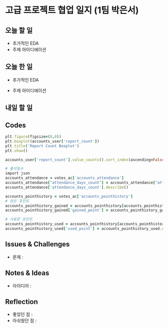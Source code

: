 # 고급 프로젝트 협업 일지 (1팀 박은서)

## 오늘 할 일
* 추가적인 EDA
* 주제 아이디에이션
## 오늘 한 일
* 추가적인 EDA
> 
* 주제 아이디에이션
> 
## 내일 할 일

## Codes
```ruby
plt.figure(figsize=(8,8))
plt.boxplot(accounts_user['report_count'])
plt.title('Report Count Boxplot')
plt.show()

accounts_user['report_count'].value_counts().sort_index(ascending=False)

# 출석일수
import json
accounts_attendance = votes_ac['accounts_attendance']
accounts_attendance["attendance_days_count"] = accounts_attendance["attendance_date_list"].apply(lambda x: len(json.loads(x)))
accounts_attendance['attendance_days_count'].describe()

accounts_pointhistory = votes_ac['accounts_pointhistory']
# 얻은 포인트
accounts_pointhistory_gained = accounts_pointhistory[accounts_pointhistory['delta_point'] > 0].copy()
accounts_pointhistory_gained['gained_point'] = accounts_pointhistory_gained.groupby('user_id')['delta_point'].transform('sum')

# 사용한 포인트
accounts_pointhistory_used = accounts_pointhistory[accounts_pointhistory['delta_point'] < 0].copy()
accounts_pointhistory_used['used_point'] = accounts_pointhistory_used.groupby('user_id')['delta_point'].transform('sum')
```
## Issues & Challenges
* 문제 : 
## Notes & Ideas
* 아이디어 : 
## Reflection
* 좋았던 점 : 
* 아쉬웠던 점 : 
